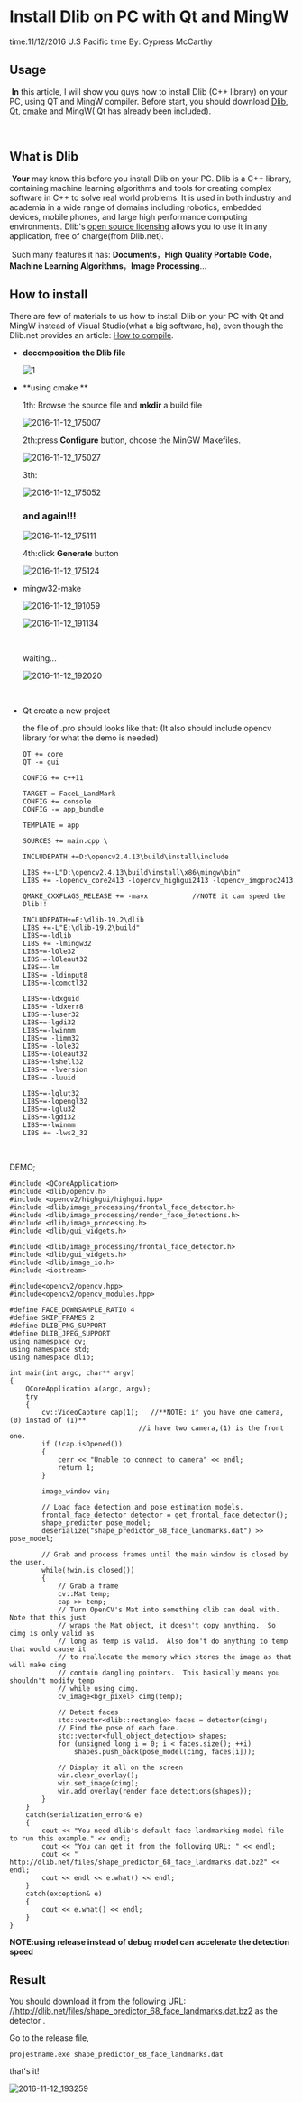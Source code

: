 # Install Dlib on PC with Qt and MingW 

time:11/12/2016 U.S Pacific time  By: Cypress McCarthy

## Usage



​     **In** this article, I will show you guys how to install Dlib (C++ library) on your PC, using QT and MingW compiler. Before start, you should download [Dlib](dlib.net), [Qt](https://www.qt.io/download/), [cmake](https://cmake.org/) and MingW( Qt has already been included).

​     

## What is Dlib



​	**Your** may know this before you install Dlib on your PC. Dlib is a C++ library, containing machine learning algorithms and tools for creating complex software in C++ to solve real world problems. It is used in both industry and academia in a wide range of domains including robotics, embedded devices, mobile phones, and large high performance computing environments. Dlib's [open source licensing](http://dlib.net/license.html) allows you to use it in any application, free of charge(from Dlib.net).

​	Such many features it has: **Documents**，**High Quality Portable Code**，**Machine Learning Algorithms**，**Image Processing**...



## How to install

There are few of materials to us how to install Dlib on your PC with Qt and MingW instead of Visual Studio(what a big software, ha), even though the Dlib.net provides an article: [How to compile](http://dlib.net/compile.html).

- **decomposition the Dlib file**

   ![1](E:\github\Cypress.github.io\images\1.jpg)

- **using cmake **

   1th: Browse the source file and **mkdir** a build file

   ![2016-11-12_175007](E:\github\Cypress.github.io\images\2016-11-12_175007.jpg)

  2th:press **Configure** button, choose the MinGW Makefiles.

   ![2016-11-12_175027](E:\github\Cypress.github.io\images\2016-11-12_175027.jpg)

  3th:

   ![2016-11-12_175052](E:\github\Cypress.github.io\images\2016-11-12_175052.jpg)

  ### and again!!!

   ![2016-11-12_175111](E:\github\Cypress.github.io\images\2016-11-12_175111.jpg)

  4th:click **Generate** button

   ![2016-11-12_175124](E:\github\Cypress.github.io\images\2016-11-12_175124.jpg)

- mingw32-make

   ![2016-11-12_191059](E:\github\Cypress.github.io\images\2016-11-12_191059.jpg)

   ![2016-11-12_191134](E:\github\Cypress.github.io\images\2016-11-12_191134.jpg)

  ​

  waiting...

   ![2016-11-12_192020](E:\github\Cypress.github.io\images\2016-11-12_192020.jpg)

  ​

- Qt create a new project

  the file of .pro should looks like that:  (It also should include opencv library for what the demo is needed)

  ```.Pro file
  QT += core
  QT -= gui

  CONFIG += c++11

  TARGET = FaceL_LandMark
  CONFIG += console
  CONFIG -= app_bundle

  TEMPLATE = app

  SOURCES += main.cpp \

  INCLUDEPATH +=D:\opencv2.4.13\build\install\include

  LIBS +=-L"D:\opencv2.4.13\build\install\x86\mingw\bin"
  LIBS += -lopencv_core2413 -lopencv_highgui2413 -lopencv_imgproc2413

  QMAKE_CXXFLAGS_RELEASE += -mavx           //NOTE it can speed the Dlib!!

  INCLUDEPATH+=E:\dlib-19.2\dlib
  LIBS +=-L"E:\dlib-19.2\build"
  LIBS+=-ldlib
  LIBS += -lmingw32
  LIBS+=-lOle32
  LIBS+=-lOleaut32
  LIBS+=-lm
  LIBS+= -ldinput8
  LIBS+=-lcomctl32

  LIBS+=-ldxguid
  LIBS+= -ldxerr8
  LIBS+=-luser32
  LIBS+=-lgdi32
  LIBS+=-lwinmm
  LIBS+= -limm32
  LIBS+= -lole32
  LIBS+=-loleaut32
  LIBS+=-lshell32
  LIBS+= -lversion
  LIBS+= -luuid

  LIBS+=-lglut32
  LIBS+=-lopengl32
  LIBS+=-lglu32
  LIBS+=-lgdi32
  LIBS+=-lwinmm
  LIBS += -lws2_32
  ```

  ​


DEMO;

```demo
#include <QCoreApplication>
#include <dlib/opencv.h>
#include <opencv2/highgui/highgui.hpp>
#include <dlib/image_processing/frontal_face_detector.h>
#include <dlib/image_processing/render_face_detections.h>
#include <dlib/image_processing.h>
#include <dlib/gui_widgets.h>

#include <dlib/image_processing/frontal_face_detector.h>
#include <dlib/gui_widgets.h>
#include <dlib/image_io.h>
#include <iostream>

#include<opencv2/opencv.hpp>
#include<opencv2/opencv_modules.hpp>

#define FACE_DOWNSAMPLE_RATIO 4
#define SKIP_FRAMES 2
#define DLIB_PNG_SUPPORT
#define DLIB_JPEG_SUPPORT
using namespace cv;
using namespace std;
using namespace dlib;

int main(int argc, char** argv)
{
    QCoreApplication a(argc, argv);
    try
    {
        cv::VideoCapture cap(1);   //**NOTE: if you have one camera,(0) instad of (1)**
        						//i have two camera,(1) is the front one.
        if (!cap.isOpened())
        {
            cerr << "Unable to connect to camera" << endl;
            return 1;
        }

        image_window win;

        // Load face detection and pose estimation models.
        frontal_face_detector detector = get_frontal_face_detector();
        shape_predictor pose_model;
        deserialize("shape_predictor_68_face_landmarks.dat") >> pose_model;

        // Grab and process frames until the main window is closed by the user.
        while(!win.is_closed())
        {
            // Grab a frame
            cv::Mat temp;
            cap >> temp;
            // Turn OpenCV's Mat into something dlib can deal with.  Note that this just
            // wraps the Mat object, it doesn't copy anything.  So cimg is only valid as
            // long as temp is valid.  Also don't do anything to temp that would cause it
            // to reallocate the memory which stores the image as that will make cimg
            // contain dangling pointers.  This basically means you shouldn't modify temp
            // while using cimg.
            cv_image<bgr_pixel> cimg(temp);

            // Detect faces
            std::vector<dlib::rectangle> faces = detector(cimg);
            // Find the pose of each face.
            std::vector<full_object_detection> shapes;
            for (unsigned long i = 0; i < faces.size(); ++i)
                shapes.push_back(pose_model(cimg, faces[i]));

            // Display it all on the screen
            win.clear_overlay();
            win.set_image(cimg);
            win.add_overlay(render_face_detections(shapes));
        }
    }
    catch(serialization_error& e)
    {
        cout << "You need dlib's default face landmarking model file to run this example." << endl;
        cout << "You can get it from the following URL: " << endl;
        cout << "   http://dlib.net/files/shape_predictor_68_face_landmarks.dat.bz2" << endl;
        cout << endl << e.what() << endl;
    }
    catch(exception& e)
    {
        cout << e.what() << endl;
    }
}

```



**NOTE:using release instead of debug model can accelerate the detection speed**

## Result

 You should download  it from the following URL: //http://dlib.net/files/shape_predictor_68_face_landmarks.dat.bz2 as the detector . 

Go to the release file, 

```
projestname.exe shape_predictor_68_face_landmarks.dat  
```

that's it!

 ![2016-11-12_193259](E:\github\Cypress.github.io\images\2016-11-12_193259.jpg)







